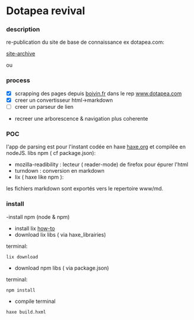 # Dotapea revival 

### description 

re-publication du site de base de connaissance ex dotapea.com:

[site-archive](https://web.archive.org/web/20191027030704/http://online-dotapea-archive.e-monsite.com/medias/files/accueil.html)

ou 





### process

- [x] scrapping des pages depuis [boivin.fr](https://cbonvin.fr/dotapea)  dans le rep www.dotapea.com
- [x] creer un convertisseur html->markdown
- [ ] creer  un parseur de lien
- recreer une arborescence & navigation plus coherente


### POC

l'app de parsing est  pour l'instant codée en haxe [haxe.org](http://www.haxe.org) et compilée en nodeJS. 
libs npm ( cf package.json): 
- mozilla-readibility : lecteur ( reader-mode) de firefox pour épurer l'html 
- turndown : conversion en markdown
- lix ( haxe like npm ): 

les fichiers markdown  sont exportés vers le repertoire www/md. 


### install 

-install npm (node & npm)
- install lix [how-to ](https://github.com/lix-pm/lix.client#installation)
- download lix libs  ( via haxe_librairies)

terminal:
```
lix download
```
- download npm libs ( via package.json)

terminal:
```
npm install
```

- compile 
terminal
```
haxe build.hxml
````



